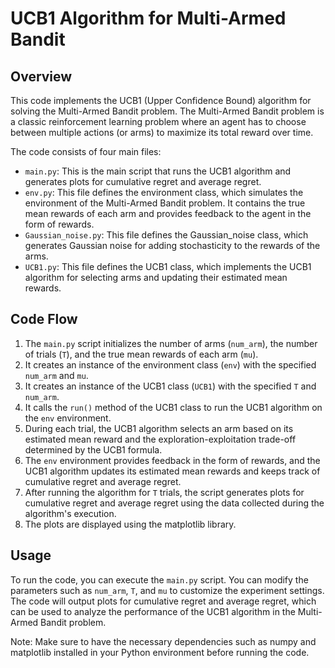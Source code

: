 
#  UCB1 Algorithm for Multi-Armed Bandit

## Overview

This code implements the UCB1 (Upper Confidence Bound) algorithm for solving the Multi-Armed Bandit problem. The Multi-Armed Bandit problem is a classic reinforcement learning problem where an agent has to choose between multiple actions (or arms) to maximize its total reward over time.

The code consists of four main files:

- `main.py`: This is the main script that runs the UCB1 algorithm and generates plots for cumulative regret and average regret.
- `env.py`: This file defines the environment class, which simulates the environment of the Multi-Armed Bandit problem. It contains the true mean rewards of each arm and provides feedback to the agent in the form of rewards.
- `Gaussian_noise.py`: This file defines the Gaussian_noise class, which generates Gaussian noise for adding stochasticity to the rewards of the arms.
- `UCB1.py`: This file defines the UCB1 class, which implements the UCB1 algorithm for selecting arms and updating their estimated mean rewards.

## Code Flow

1. The `main.py` script initializes the number of arms (`num_arm`), the number of trials (`T`), and the true mean rewards of each arm (`mu`).
2. It creates an instance of the environment class (`env`) with the specified `num_arm` and `mu`.
3. It creates an instance of the UCB1 class (`UCB1`) with the specified `T` and `num_arm`.
4. It calls the `run()` method of the UCB1 class to run the UCB1 algorithm on the `env` environment.
5. During each trial, the UCB1 algorithm selects an arm based on its estimated mean reward and the exploration-exploitation trade-off determined by the UCB1 formula.
6. The `env` environment provides feedback in the form of rewards, and the UCB1 algorithm updates its estimated mean rewards and keeps track of cumulative regret and average regret.
7. After running the algorithm for `T` trials, the script generates plots for cumulative regret and average regret using the data collected during the algorithm's execution.
8. The plots are displayed using the matplotlib library.

## Usage

To run the code, you can execute the `main.py` script. You can modify the parameters such as `num_arm`, `T`, and `mu` to customize the experiment settings. The code will output plots for cumulative regret and average regret, which can be used to analyze the performance of the UCB1 algorithm in the Multi-Armed Bandit problem.

Note: Make sure to have the necessary dependencies such as numpy and matplotlib installed in your Python environment before running the code.
